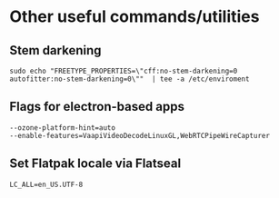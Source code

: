 # Other useful commands/utilities

## Stem darkening
```
sudo echo "FREETYPE_PROPERTIES=\"cff:no-stem-darkening=0 autofitter:no-stem-darkening=0\""  | tee -a /etc/enviroment
```
## Flags for electron-based apps
```
--ozone-platform-hint=auto
--enable-features=VaapiVideoDecodeLinuxGL,WebRTCPipeWireCapturer
```
## Set Flatpak locale via Flatseal
```
LC_ALL=en_US.UTF-8
```
